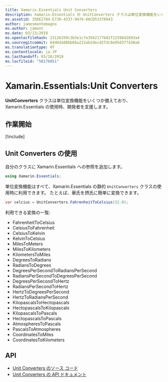 ```yaml
---
title: Xamarin.Essentials Unit Converters
description: Xamarin.Essentials の UnitConverters クラスは単位変換機能をいくつか備えており、Xamarin.Essentials の使用時、開発者を支援します。
ms.assetid: 35DE2704-E730-4337-9476-66CD53376943
author: jamesmontemagno
ms.author: jamont
ms.date: 03/13/2019
ms.openlocfilehash: 23126359c3b5e1c7e3562177b82f12596d2893a4
ms.sourcegitcommit: 64d6da88bb6ba222ab2decd2fdc8e95d377438a6
ms.translationtype: HT
ms.contentlocale: ja-JP
ms.lasthandoff: 03/18/2019
ms.locfileid: "58176051"
---
```

# <a name="xamarinessentials-unit-converters"></a>Xamarin.Essentials:Unit Converters

**UnitConverters** クラスは単位変換機能をいくつか備えており、Xamarin.Essentials の使用時、開発者を支援します。

## <a name="get-started"></a>作業開始

[!include[](~/essentials/includes/get-started.md)]

## <a name="using-unit-converters"></a>Unit Converters の使用

自分のクラスに Xamarin.Essentials への参照を追加します。

```csharp
using Xamarin.Essentials;
```

単位変換機能はすべて、Xamarin.Essentials の静的 `UnitConverters` クラスの使用時に利用できます。 たとえば、華氏を摂氏に簡単に変換できます。

```csharp
var celcius = UnitConverters.FahrenheitToCelsius(32.0);
```

利用できる変換の一覧:

* FahrenheitToCelsius
* CelsiusToFahrenheit
* CelsiusToKelvin
* KelvinToCelsius
* MilesToMeters
* MilesToKilometers
* KilometersToMiles
* DegreesToRadians
* RadiansToDegrees
* DegreesPerSecondToRadiansPerSecond
* RadiansPerSecondToDegreesPerSecond
* DegreesPerSecondToHertz
* RadiansPerSecondToHertz
* HertzToDegreesPerSecond
* HertzToRadiansPerSecond
* KilopascalsToHectopascals
* HectopascalsToKilopascals
* KilopascalsToPascals
* HectopascalsToPascals
* AtmospheresToPascals
* PascalsToAtmospheres
* CoordinatesToMiles
* CoordinatesToKilometers

## <a name="api"></a>API

- [Unit Converters のソース コード](https://github.com/xamarin/Essentials/tree/master/Xamarin.Essentials/Types/UnitConverters.shared.cs)
- [Unit Converters の API ドキュメント](xref:Xamarin.Essentials.UnitConverters)

